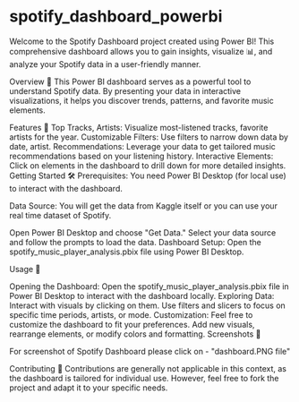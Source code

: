 # spotify_dashboard_powerbi

Welcome to the Spotify Dashboard project created using Power BI! This comprehensive dashboard allows you to gain insights, visualize 📊, and analyze your Spotify data in a user-friendly manner.

Overview 🌟
This Power BI dashboard serves as a powerful tool to understand Spotify data. By presenting your data in interactive visualizations, it helps you discover trends, patterns, and favorite music elements.

Features 🚀
Top Tracks, Artists: Visualize most-listened tracks, favorite artists for the year.
Customizable Filters: Use filters to narrow down data by date, artist.
Recommendations: Leverage your data to get tailored music recommendations based on your listening history.
Interactive Elements: Click on elements in the dashboard to drill down for more detailed insights.
Getting Started 🛠️
Prerequisites: You need Power BI Desktop (for local use) to interact with the dashboard.

Data Source: You will get the data from Kaggle itself or you can use your real time dataset of Spotify.

Open Power BI Desktop and choose "Get Data."
Select your data source and follow the prompts to load the data.
Dashboard Setup:
Open the spotify_music_player_analysis.pbix file using Power BI Desktop.

Usage 🎉

Opening the Dashboard:
Open the spotify_music_player_analysis.pbix file in Power BI Desktop to interact with the dashboard locally.
Exploring Data:
Interact with visuals by clicking on them.
Use filters and slicers to focus on specific time periods, artists, or mode.
Customization:
Feel free to customize the dashboard to fit your preferences.
Add new visuals, rearrange elements, or modify colors and formatting.
Screenshots 📸

For screenshot of Spotify Dashboard please click on - "dashboard.PNG file"



Contributing 🤝
Contributions are generally not applicable in this context, as the dashboard is tailored for individual use. However, feel free to fork the project and adapt it to your specific needs.

